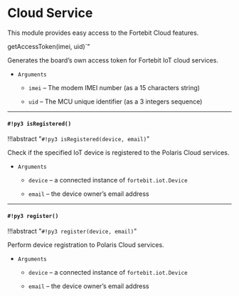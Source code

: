 # Cloud Service

This module provides easy access to the Fortebit Cloud features.

getAccessToken(imei, uid)`"

Generates the board’s own access token for Fortebit IoT cloud services.


* ```Arguments```

    
    * ```imei``` – The modem IMEI number (as a 15 characters string)


    * ```uid``` – The MCU unique identifier (as a 3 integers sequence)



---
#### `#!py3 isRegistered()`

!!!abstract "`#!py3 isRegistered(device, email)`"

Check if the specified IoT device is registered to the Polaris Cloud services.


* ```Arguments```

    
    * ```device``` – a connected instance of `fortebit.iot.Device`


    * ```email``` – the device owner’s email address



---
#### `#!py3 register()`

!!!abstract "`#!py3 register(device, email)`"

Perform device registration to Polaris Cloud services.


* ```Arguments```

    
    * ```device``` – a connected instance of `fortebit.iot.Device`


    * ```email``` – the device owner’s email address
<!--stackedit_data:
eyJoaXN0b3J5IjpbMTIxOTg0OTAxNF19
-->